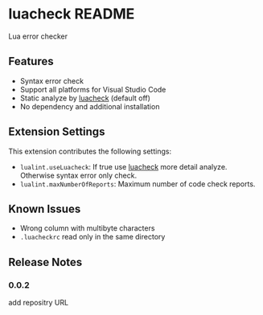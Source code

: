# luacheck README

Lua error checker

## Features
* Syntax error check
* Support all platforms for Visual Studio Code
* Static analyze by [luacheck](https://github.com/mpeterv/luacheck) (default off)
* No dependency and additional installation 


## Extension Settings

This extension contributes the following settings:

* `lualint.useLuacheck`: If true use [luacheck](https://github.com/mpeterv/luacheck) more detail analyze. Otherwise syntax error only check.
* `lualint.maxNumberOfReports`: Maximum number of code check reports.

## Known Issues

* Wrong column with multibyte characters
* ``.luacheckrc`` read only in the same directory

## Release Notes

### 0.0.2
add repositry URL
